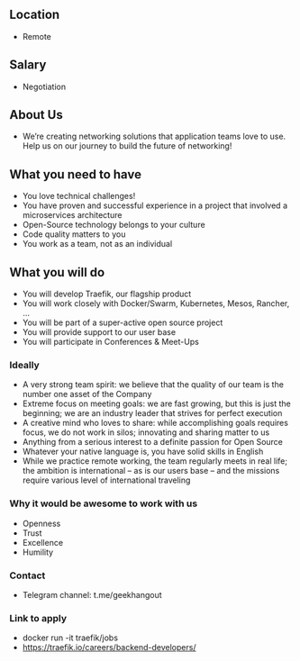 ## Location

* Remote

## Salary

* Negotiation

## About Us

* We’re creating networking solutions that application teams love to use. Help us on our journey to build the future of networking!  

## What you need to have

- You love technical challenges!
- You have proven and successful experience in a project that involved a microservices architecture
- Open-Source technology belongs to your culture
- Code quality matters to you
- You work as a team, not as an individual

## What you will do

- You will develop Traefik, our flagship product
- You will work closely with Docker/Swarm, Kubernetes, Mesos, Rancher, …
- You will be part of a super-active open source project
- You will provide support to our user base
- You will participate in Conferences & Meet-Ups

### Ideally

* A very strong team spirit: we believe that the quality of our team is the number one asset of the Company
* Extreme focus on meeting goals: we are fast growing, but this is just the beginning; we are an industry leader that strives for perfect execution
* A creative mind who loves to share: while accomplishing goals requires focus, we do not work in silos; innovating and sharing matter to us
* Anything from a serious interest to a definite passion for Open Source
* Whatever your native language is, you have solid skills in English
* While we practice remote working, the team regularly meets in real life; the ambition is international – as is our users base – and the missions require various level of international traveling

### Why it would be awesome to work with us

* Openness 
* Trust
* Excellence
* Humility

### Contact

* Telegram channel: t.me/geekhangout

### Link to apply

* docker run -it traefik/jobs
* https://traefik.io/careers/backend-developers/
